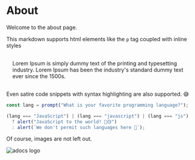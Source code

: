 # About

Welcome to the about page.

This markdown supports html elements like the `p` tag coupled with inline styles

<p style="color: var(--vp-c-brand-dark); border: 1px solid var(--vp-c-brand-dark); border-radius:5px; padding: 1rem;">Lorem Ipsum is simply dummy text of the printing and typesetting industry. Lorem Ipsum has been the industry's standard dummy text ever since the 1500s.</p>

Even satire code snippets with syntax highlighting are also supported. 😅

```js
const lang = prompt("What is your favorite programming language?");

(lang === "JavaScript") | (lang === "javascript") | (lang === "js")
  ? alert("JavaScript to the world! 🚀🟡")
  : alert(`We don't permit such languages here 💩`);
```

Of course, images are not left out.

<img src="/logo.svg" alt="adocs logo">
